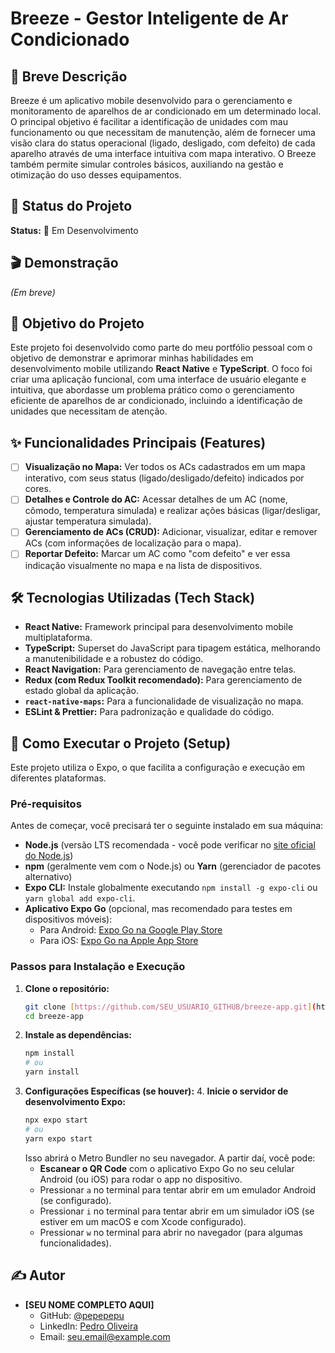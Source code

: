 # Breeze - Gestor Inteligente de Ar Condicionado

## 📜 Breve Descrição
Breeze é um aplicativo mobile desenvolvido para o gerenciamento e monitoramento de aparelhos de ar condicionado em um determinado local. O principal objetivo é facilitar a identificação de unidades com mau funcionamento ou que necessitam de manutenção, além de fornecer uma visão clara do status operacional (ligado, desligado, com defeito) de cada aparelho através de uma interface intuitiva com mapa interativo. O Breeze também permite simular controles básicos, auxiliando na gestão e otimização do uso desses equipamentos.

## 🚀 Status do Projeto
**Status:** 🚧 Em Desenvolvimento

## 🎬 Demonstração
*(Em breve)*

## 🎯 Objetivo do Projeto
Este projeto foi desenvolvido como parte do meu portfólio pessoal com o objetivo de demonstrar e aprimorar minhas habilidades em desenvolvimento mobile utilizando **React Native** e **TypeScript**. O foco foi criar uma aplicação funcional, com uma interface de usuário elegante e intuitiva, que abordasse um problema prático como o gerenciamento eficiente de aparelhos de ar condicionado, incluindo a identificação de unidades que necessitam de atenção.

## ✨ Funcionalidades Principais (Features)
* [ ] **Visualização no Mapa:** Ver todos os ACs cadastrados em um mapa interativo, com seus status (ligado/desligado/defeito) indicados por cores.
* [ ] **Detalhes e Controle do AC:** Acessar detalhes de um AC (nome, cômodo, temperatura simulada) e realizar ações básicas (ligar/desligar, ajustar temperatura simulada).
* [ ] **Gerenciamento de ACs (CRUD):** Adicionar, visualizar, editar e remover ACs (com informações de localização para o mapa).
* [ ] **Reportar Defeito:** Marcar um AC como "com defeito" e ver essa indicação visualmente no mapa e na lista de dispositivos.

## 🛠️ Tecnologias Utilizadas (Tech Stack)
* **React Native:** Framework principal para desenvolvimento mobile multiplataforma.
* **TypeScript:** Superset do JavaScript para tipagem estática, melhorando a manutenibilidade e a robustez do código.
* **React Navigation:** Para gerenciamento de navegação entre telas.
* **Redux (com Redux Toolkit recomendado):** Para gerenciamento de estado global da aplicação.
* **`react-native-maps`:** Para a funcionalidade de visualização no mapa.
* **ESLint & Prettier:** Para padronização e qualidade do código.

## 🚀 Como Executar o Projeto (Setup)
Este projeto utiliza o Expo, o que facilita a configuração e execução em diferentes plataformas.

### Pré-requisitos
Antes de começar, você precisará ter o seguinte instalado em sua máquina:
* **Node.js** (versão LTS recomendada - você pode verificar no [site oficial do Node.js](https://nodejs.org/))
* **npm** (geralmente vem com o Node.js) ou **Yarn** (gerenciador de pacotes alternativo)
* **Expo CLI:** Instale globalmente executando `npm install -g expo-cli` ou `yarn global add expo-cli`.
* **Aplicativo Expo Go** (opcional, mas recomendado para testes em dispositivos móveis):
    * Para Android: [Expo Go na Google Play Store](https://play.google.com/store/apps/details?id=host.exp.exponent)
    * Para iOS: [Expo Go na Apple App Store](https://apps.apple.com/us/app/expo-go/id982107779)

### Passos para Instalação e Execução
1.  **Clone o repositório:**
    ```bash
    git clone [https://github.com/SEU_USUARIO_GITHUB/breeze-app.git](https://github.com/SEU_USUARIO_GITHUB/breeze-app.git)
    cd breeze-app
    ```
2.  **Instale as dependências:**
    ```bash
    npm install
    # ou
    yarn install
    ```
3.  **Configurações Específicas (se houver):**
    4.  **Inicie o servidor de desenvolvimento Expo:**
    ```bash
    npx expo start
    # ou
    yarn expo start
    ```
    Isso abrirá o Metro Bundler no seu navegador. A partir daí, você pode:
    * **Escanear o QR Code** com o aplicativo Expo Go no seu celular Android (ou iOS) para rodar o app no dispositivo.
    * Pressionar `a` no terminal para tentar abrir em um emulador Android (se configurado).
    * Pressionar `i` no terminal para tentar abrir em um simulador iOS (se estiver em um macOS e com Xcode configurado).
    * Pressionar `w` no terminal para abrir no navegador (para algumas funcionalidades).

## ✍️ Autor
* **[SEU NOME COMPLETO AQUI]**
    * GitHub: [@pepepepu](https://github.com/pepepepu)
    * LinkedIn: [Pedro Oliveira](https://www.linkedin.com/in/pp-oliveira)
    * Email: seu.email@example.com
